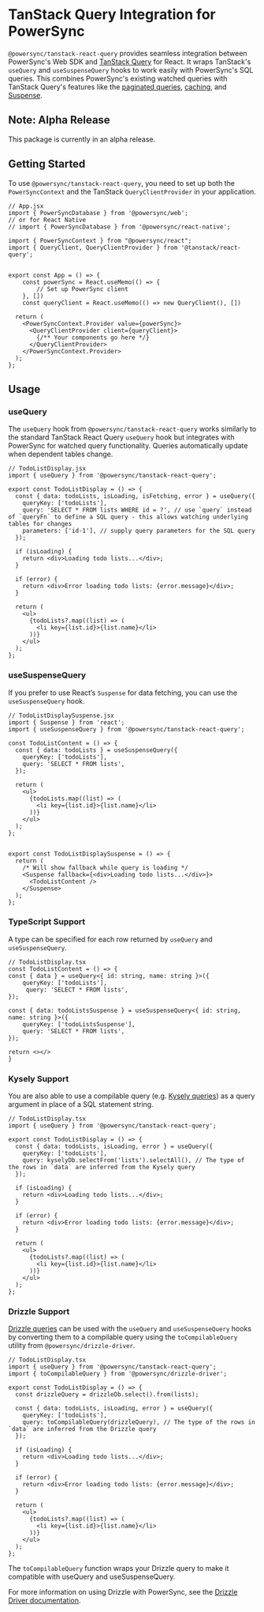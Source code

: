 # TanStack Query Integration for PowerSync

`@powersync/tanstack-react-query` provides seamless integration between PowerSync's Web SDK and [TanStack Query](https://tanstack.com/query/latest/docs/framework/react/overview) for React. It wraps TanStack's `useQuery` and `useSuspenseQuery` hooks to work easily with PowerSync's SQL queries. This combines PowerSync's existing watched queries with TanStack Query's features like the [paginated queries](https://tanstack.com/query/latest/docs/framework/react/guides/paginated-queries), [caching](https://tanstack.com/query/latest/docs/framework/react/guides/caching), and [Suspense](https://tanstack.com/query/latest/docs/framework/react/guides/suspense).

## Note: Alpha Release

This package is currently in an alpha release.

## Getting Started

To use `@powersync/tanstack-react-query`, you need to set up both the `PowerSyncContext` and the TanStack `QueryClientProvider` in your application.

```JSX
// App.jsx
import { PowerSyncDatabase } from '@powersync/web';
// or for React Native
// import { PowerSyncDatabase } from '@powersync/react-native';

import { PowerSyncContext } from "@powersync/react";
import { QueryClient, QueryClientProvider } from '@tanstack/react-query';


export const App = () => {
    const powerSync = React.useMemo(() => {
        // Set up PowerSync client
    }, [])
    const queryClient = React.useMemo(() => new QueryClient(), [])

  return (
    <PowerSyncContext.Provider value={powerSync}>
      <QueryClientProvider client={queryClient}>
        {/** Your components go here */}
      </QueryClientProvider>
    </PowerSyncContext.Provider>
  );
};
```

## Usage

### useQuery

The `useQuery` hook from `@powersync/tanstack-react-query` works similarly to the standard TanStack React Query `useQuery` hook but integrates with PowerSync for watched query functionality. Queries automatically update when dependent tables change.

```JSX
// TodoListDisplay.jsx
import { useQuery } from '@powersync/tanstack-react-query';

export const TodoListDisplay = () => {
  const { data: todoLists, isLoading, isFetching, error } = useQuery({
    queryKey: ['todoLists'],
    query: 'SELECT * FROM lists WHERE id = ?', // use `query` instead of `queryFn` to define a SQL query - this allows watching underlying tables for changes
    parameters: ['id-1'], // supply query parameters for the SQL query
  });

  if (isLoading) {
    return <div>Loading todo lists...</div>;
  }

  if (error) {
    return <div>Error loading todo lists: {error.message}</div>;
  }

  return (
    <ul>
      {todoLists?.map((list) => (
        <li key={list.id}>{list.name}</li>
      ))}
    </ul>
  );
};
```

### useSuspenseQuery

If you prefer to use React’s `Suspense` for data fetching, you can use the `useSuspenseQuery` hook.

```JSX
// TodoListDisplaySuspense.jsx
import { Suspense } from 'react';
import { useSuspenseQuery } from '@powersync/tanstack-react-query';

const TodoListContent = () => {
  const { data: todoLists } = useSuspenseQuery({
    queryKey: ['todoLists'],
    query: 'SELECT * FROM lists',
  });

  return (
    <ul>
      {todoLists.map((list) => (
        <li key={list.id}>{list.name}</li>
      ))}
    </ul>
  );
};


export const TodoListDisplaySuspense = () => {
  return (
    /* Will show fallback while query is loading */
    <Suspense fallback={<div>Loading todo lists...</div>}>
      <TodoListContent />
    </Suspense>
  );
};
```

### TypeScript Support

A type can be specified for each row returned by `useQuery` and `useSuspenseQuery`.

```TSX
// TodoListDisplay.tsx
const TodoListContent = () => {
const { data } = useQuery<{ id: string, name: string }>({
    queryKey: ['todoLists'],
     query: 'SELECT * FROM lists',
});

const { data: todoListsSuspense } = useSuspenseQuery<{ id: string, name: string }>({
    queryKey: ['todoListsSuspense'],
    query: 'SELECT * FROM lists',
});

return <></>
}
```

### Kysely Support

You are also able to use a compilable query (e.g. [Kysely queries](https://github.com/powersync-ja/powersync-js/tree/main/packages/kysely-driver)) as a query argument in place of a SQL statement string.

```TSX
// TodoListDisplay.tsx
import { useQuery } from '@powersync/tanstack-react-query';

export const TodoListDisplay = () => {
  const { data: todoLists, isLoading, error } = useQuery({
    queryKey: ['todoLists'],
    query: kyselyDb.selectFrom('lists').selectAll(), // The type of the rows in `data` are inferred from the Kysely query
  });

  if (isLoading) {
    return <div>Loading todo lists...</div>;
  }

  if (error) {
    return <div>Error loading todo lists: {error.message}</div>;
  }

  return (
    <ul>
      {todoLists?.map((list) => (
        <li key={list.id}>{list.name}</li>
      ))}
    </ul>
  );
};
```

### Drizzle Support

[Drizzle queries](https://github.com/powersync-ja/powersync-js/tree/main/packages/drizzle-driver) can be used with the `useQuery` and `useSuspenseQuery` hooks by converting them to a compilable query using the `toCompilableQuery` utility from `@powersync/drizzle-driver`.

```TSX
// TodoListDisplay.tsx
import { useQuery } from '@powersync/tanstack-react-query';
import { toCompilableQuery } from '@powersync/drizzle-driver';

export const TodoListDisplay = () => {
  const drizzleQuery = drizzleDb.select().from(lists);

  const { data: todoLists, isLoading, error } = useQuery({
    queryKey: ['todoLists'],
    query: toCompilableQuery(drizzleQuery), // The type of the rows in `data` are inferred from the Drizzle query
  });

  if (isLoading) {
    return <div>Loading todo lists...</div>;
  }

  if (error) {
    return <div>Error loading todo lists: {error.message}</div>;
  }

  return (
    <ul>
      {todoLists?.map((list) => (
        <li key={list.id}>{list.name}</li>
      ))}
    </ul>
  );
};
```

The `toCompilableQuery` function wraps your Drizzle query to make it compatible with useQuery and useSuspenseQuery.

For more information on using Drizzle with PowerSync, see the [Drizzle Driver documentation](https://github.com/powersync-ja/powersync-js/tree/main/packages/drizzle-driver).
